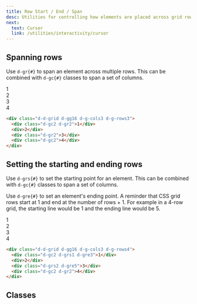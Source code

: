 ```yaml
---
title: Row Start / End / Span
desc: Utilities for controlling how elements are placed across grid rows.
next:
  text: Cursor
  link: /utilities/interactivity/cursor
---
```


## Spanning rows
Use `d-gr{#}` to span an element across multiple rows. This can be combined with `d-gc{#}` classes to span a set of columns.

<code-well-header class="d-fl-center d-fd-column d-p24 d-bgc-purple-100 d-bgo50 d-w100p d-hmn216" custom>
  <div class="d-d-grid d-gg16 d-g-cols3 d-g-rows3 d-p16 d-w100p d-hmn216 d-bar8 d-bgc-purple-100">
    <div class="d-gc2 d-gr2 d-fl-center d-p16 d-bgc-purple-300 d-bar4 d-fs24 d-fw-bold">1</div>
    <div class="d-fl-center d-p16 d-bgc-purple-300 d-bar4 d-fs24 d-fw-bold d-o50">2</div>
    <div class="d-gr2 d-fl-center d-p16 d-bgc-purple-300 d-bar4 d-fs24 d-fw-bold">3</div>
    <div class="d-gc2 d-fl-center d-p16 d-bgc-purple-300 d-bar4 d-fs24 d-fw-bold d-o50">4</div>
  </div>
</code-well-header>

```html
<div class="d-d-grid d-gg16 d-g-cols3 d-g-rows3">
  <div class="d-gc2 d-gr2">1</div>
  <div>2</div>
  <div class="d-gr2">3</div>
  <div class="d-gc2">4</div>
</div>
```

## Setting the starting and ending rows
Use `d-grs{#}` to set the starting point for an element. This can be combined with `d-gc{#}` classes to span a set of columns.

Use `d-gre{#}` to set an element's ending point. A reminder that CSS grid rows start at 1 and end at the number of rows + 1. For example in a 4-row grid, the starting line would be 1 and the ending line would be 5.

<code-well-header class="d-fl-center d-fd-column d-p24 d-bgc-pink-100 d-bgo50 d-w100p d-hmn216" custom>
  <div class="d-d-grid d-gg16 d-g-cols3 d-g-rows4 d-p16 d-w100p d-hmn216 d-bar8 d-bgc-pink-100">
    <div class="d-gc2 d-grs1 d-gre3 d-fl-center d-p16 d-bgc-pink-300 d-bar4 d-fs24 d-fw-bold">1</div>
    <div class="d-fl-center d-p16 d-bgc-pink-300 d-bar4 d-fs24 d-fw-bold d-o50">2</div>
    <div class="d-grs2 d-gre5 d-fl-center d-p16 d-bgc-pink-300 d-bar4 d-fs24 d-fw-bold">3</div>
    <div class="d-gc2 d-gr2 d-fl-center d-p16 d-bgc-pink-300 d-bar4 d-fs24 d-fw-bold d-o50">4</div>
  </div>
</code-well-header>

```html
<div class="d-d-grid d-gg16 d-g-cols3 d-g-rows4">
  <div class="d-gc2 d-grs1 d-gre3">1</div>
  <div>2</div>
  <div class="d-grs2 d-gre5">3</div>
  <div class="d-gc2 d-gr2">4</div>
</div>
```

## Classes
<div class="d-h464 d-of-y-scroll d-bb d-bc-black-200">
  <utility-class-table>
    <template #content>
      <tbody v-for="g in ['start', 'end', 'span']">
        <tr v-for="i in [1, 2, 3, 4, 5, 6, 7, 8, 9, 10, 11, 12]">
          <th scope="row" class="d-ff-mono d-fc-purple d-fw-normal d-fs12">
            <span v-if="g === 'start'">.d-grs{{ i }}</span>
            <span v-else-if="g === 'end'">.d-gre{{ i }}</span>
            <span v-else>.d-gr{{ i }}</span>
          </th>
          <td class="d-ff-mono d-fc-orange d-fs12">
            <span v-if="g === 'start'">
              grid-row-start: {{ i }}
            </span>
            <span v-else-if="g === 'end'">
              grid-row-end: {{ i }}
            </span>
            <span v-else>
              grid-row: span {{ i }} / span {{ i }}
            </span>
          </td>
        </tr>
        <tr v-if="g === 'span'">
          <th scope="row" class="d-ff-mono d-fc-purple d-fw-normal d-fs12">.d-gr-full</th>
          <td class="d-ff-mono d-fc-orange d-fs12">grid-row: 1 / -1 !important;</td>
        </tr>
        <tr>
          <th scope="row" class="d-ff-mono d-fc-purple d-fw-normal d-fs12">
            <span v-if="g === 'start'">
              .d-grs-auto
            </span>
            <span v-else-if="g === 'end'">
              .d-gre-auto
            </span>
            <span v-else>
              .d-gr-auto
            </span>
          </th>
          <td class="d-ff-mono d-fc-orange d-fs12">
            <span v-if="g === 'start'">
              grid-row-start: auto !important;
            </span>
            <span v-else-if="g === 'end'">
              grid-row-end: auto !important;
            </span>
            <span v-else>
              grid-row: auto !important;
            </span>
          </td>
        </tr>
        <tr>
          <th scope="row" class="d-ff-mono d-fc-purple d-fw-normal d-fs12">
            <span v-if="g === 'start'">
              .d-grs-unset
            </span>
            <span v-else-if="g === 'end'">
              .d-gre-unset
            </span>
            <span v-else>
              .d-gr-unset
            </span>
          </th>
          <td class="d-ff-mono d-fc-orange d-fs12">
            <span v-if="g === 'start'">
              grid-row-start: unset !important;
            </span>
            <span v-else-if="g === 'end'">
              grid-row-end: unset !important;
            </span>
            <span v-else>
              grid-row: unset !important;
            </span>
          </td>
        </tr>
      </tbody>
    </template>
  </utility-class-table>
</div>
